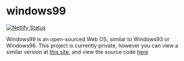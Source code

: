 # windows99

[![Netlify Status](https://api.netlify.com/api/v1/badges/95b2437f-1433-4c3f-8241-2407ee861637/deploy-status)](https://app.netlify.com/sites/windows99/deploys)

Windows99 is an open-sourced Web OS, similar to Windows93 or Windows96. This project is currently private, however you can view a similar version at [this site](https://itspablo.glitch.me), and view the source code [here](https://glitch.com/edit/#!/itspablo)
